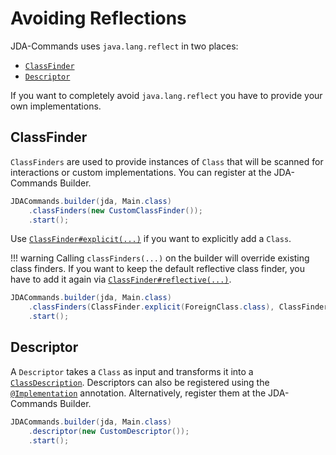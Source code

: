 # Avoiding Reflections
JDA-Commands uses `java.lang.reflect` in two places:

- [`ClassFinder`](https://kaktushose.github.io/jda-commands/javadocs/4/io.github.kaktushose.jda.commands.core/com/github/kaktushose/jda/commands/definitions/description/ClassFinder.html)
- [`Descriptor`](https://kaktushose.github.io/jda-commands/javadocs/4/io.github.kaktushose.jda.commands.core/com/github/kaktushose/jda/commands/definitions/description/Descriptor.html)

If you want to completely avoid `java.lang.reflect` you have to provide your own implementations.

## ClassFinder
`ClassFinders` are used to provide instances of `Class` that will be scanned for interactions or custom implementations. 
You can register at the JDA-Commands Builder.

```java
JDACommands.builder(jda, Main.class)
    .classFinders(new CustomClassFinder());
    .start();
```

Use [`ClassFinder#explicit(...)`](https://kaktushose.github.io/jda-commands/javadocs/4/io.github.kaktushose.jda.commands.core/com/github/kaktushose/jda/commands/definitions/description/ClassFinder.html#explicit(java.lang.Class...))
if you want to explicitly add a `Class`. 

!!! warning
    Calling `classFinders(...)` on the builder will override existing class finders. If you want to keep the default 
    reflective class finder, you have to add it again via [`ClassFinder#reflective(...)`](https://kaktushose.github.io/jda-commands/javadocs/4/io.github.kaktushose.jda.commands.core/com/github/kaktushose/jda/commands/definitions/description/ClassFinder.html#reflective(java.lang.Class,java.lang.String...)). 

```java
JDACommands.builder(jda, Main.class)
    .classFinders(ClassFinder.explicit(ForeignClass.class), ClassFinder.reflective(Main.class, "com.package"));
    .start();
```

## Descriptor
A `Descriptor` takes a `Class` as input and transforms it into a [`ClassDescription`](https://kaktushose.github.io/jda-commands/javadocs/4/io.github.kaktushose.jda.commands.core/com/github/kaktushose/jda/commands/definitions/description/ClassDescription.html).
Descriptors can also be registered using the [`@Implementation`](https://kaktushose.github.io/jda-commands/javadocs/4/io.github.kaktushose.jda.commands.extension.guice/com/github/kaktushose/jda/commands/guice/Implementation.html)
annotation. Alternatively, register them at the JDA-Commands Builder.

```java
JDACommands.builder(jda, Main.class)
    .descriptor(new CustomDescriptor());
    .start();
```